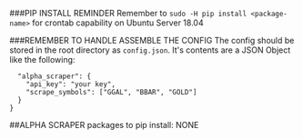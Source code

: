 ###PIP INSTALL REMINDER
Remember to `sudo -H pip install <package-name>` for crontab capability on Ubuntu Server 18.04

###REMEMBER TO HANDLE ASSEMBLE THE CONFIG
The config should be stored in the root directory as `config.json`.
It's contents are a JSON Object like the following:

```{
  "alpha_scraper": {
    "api_key": "your key",
    "scrape_symbols": ["GGAL", "BBAR", "GOLD"]
  }
}
```

##ALPHA SCRAPER
packages to pip install: NONE
